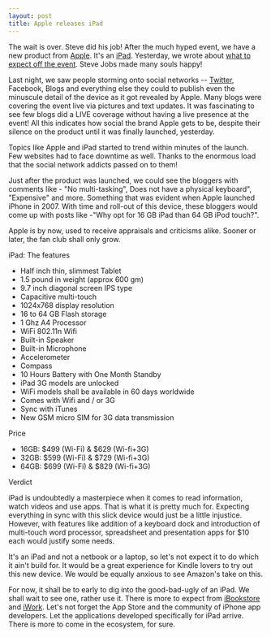 ```yaml
---
layout: post
title: Apple releases iPad
---
```


The wait is over. Steve did his job! After the much hyped event, we have a new product from <a href="http://www.apple.com/">Apple</a>. It's an <a href="http://www.apple.com/ipad/">iPad</a>. Yesterday, we wrote about <a href="/2010/what-to-expect-from-apple-today/">what to expect off the event</a>. Steve Jobs made many souls happy!

Last night, we saw people storming onto social networks -- <a href="http://search.twitter.com/search?q=ipad">Twitter</a>, Facebook, Blogs and everything else they could to publish even the minuscule detail of the device as it got revealed by Apple. Many blogs were covering the event live via pictures and text updates. It was fascinating to see few blogs did a LIVE coverage without having a live presence at the event! All this indicates how social the brand Apple gets to be, despite their silence on the product until it was finally launched, yesterday.

Topics like Apple and iPad started to trend within minutes of the launch. Few websites had to face downtime as well. Thanks to the enormous load that the social network addicts passed on to them!

Just after the product was launched, we could see the bloggers with comments like - "No multi-tasking", Does not have a physical keyboard", "Expensive" and more. Something that was evident when Apple launched iPhone in 2007. With time and roll-out of this device, these bloggers would come up with posts like -"Why opt for 16 GB iPad than 64 GB iPod touch?".

Apple is by now, used to receive appraisals and criticisms alike. Sooner or later, the fan club shall only grow.

iPad: The features

- Half inch thin, slimmest Tablet
- 1.5 pound in weight (approx 600 gm)
- 9.7 inch diagonal screen IPS type
- Capacitive multi-touch
- 1024x768 display resolution
- 16 to 64 GB Flash storage
- 1 Ghz A4 Processor
- WiFi 802.11n Wifi
- Built-in Speaker
- Built-in Microphone
- Accelerometer
- Compass
- 10 Hours Battery with One Month Standby
- iPad 3G models are unlocked
- WiFi models shall be available in 60 days worldwide
- Comes with Wifi and / or  3G
- Sync with iTunes
- New GSM micro SIM for 3G data transmission

Price

- 16GB: $499 (Wi-Fi) & $629 (Wi-fi+3G)
- 32GB: $599 (Wi-Fi) & $729 (Wi-fi+3G)
- 64GB: $699 (Wi-Fi) & $829 (Wi-fi+3G)

Verdict

iPad is undoubtedly a masterpiece when it comes to read information, watch videos and use apps. That is what it is pretty much for. Expecting everything in sync with this slick device would just be a little injustice. However, with features like addition of a keyboard dock and introduction of multi-touch word processor, spreadsheet and presentation apps for $10 each would justify some needs. 

It's an iPad and not a netbook or a laptop, so let's not expect it to do which it ain't build for. It would be a great experience for Kindle lovers to try out this new device. We would be equally anxious to see Amazon's take on this.

For now, it shall be to early to dig into the good-bad-ugly of an iPad. We shall wait to see one, rather use it. There is more to expect from <a href="http://theappleblog.com/2010/01/27/ibooks-app-ibook-store/">iBookstore</a> and <a href="http://www.apple.com/iwork/">iWork</a>. Let's not forget the App Store and the community of iPhone app developers. Let the applications developed specifically for iPad arrive. There is more to come in the ecosystem, for sure.